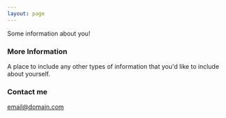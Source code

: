 ```yaml
---
layout: page
---
```


Some information about you!

### More Information

A place to include any other types of information that you'd like to include about yourself. 

### Contact me

[email@domain.com](mailto:email@domain.com)
